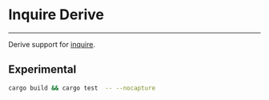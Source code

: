 # Inquire Derive

---

Derive support for [inquire](https://github.com/mikaelmello/inquire).

## Experimental

```sh
cargo build && cargo test  -- --nocapture
```